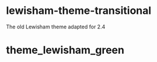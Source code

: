 lewisham-theme-transitional
===========================

The old Lewisham theme adapted for 2.4
# theme_lewisham_green
